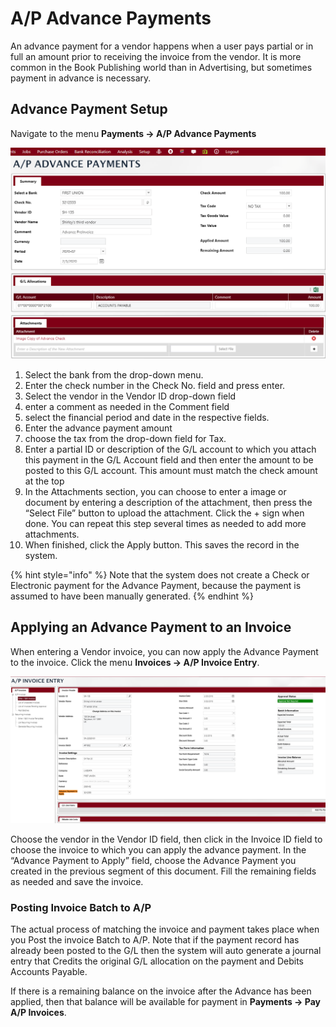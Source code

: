 # A/P Advance Payments

An advance payment for a vendor happens when a user pays partial or in full an amount prior to receiving the invoice from the vendor. It is more common in the Book Publishing world than in Advertising, but sometimes payment in advance is necessary.

## Advance Payment Setup <a href="#_toc31642349" id="_toc31642349"></a>

Navigate to the menu **Payments -> A/P Advance Payments**

![](<../../../.gitbook/assets/1 (1) (1).png>)

1. Select the bank from the drop-down menu.
2. Enter the check number in the Check No. field and press enter.
3. Select the vendor in the Vendor ID drop-down field
4. enter a comment as needed in the Comment field
5. select the financial period and date in the respective fields.
6. Enter the advance payment amount
7. choose the tax from the drop-down field for Tax.
8. Enter a partial ID or description of the G/L account to which you attach this payment in the G/L Account field and then enter the amount to be posted to this G/L account. This amount must match the check amount at the top
9. In the Attachments section, you can choose to enter a image or document by entering a description of the attachment, then press the “Select File” button to upload the attachment. Click the + sign when done. You can repeat this step several times as needed to add more attachments.
10. When finished, click the Apply button. This saves the record in the system.

{% hint style="info" %}
Note that the system does not create a Check or Electronic payment for the Advance Payment, because the payment is assumed to have been manually generated.
{% endhint %}

## Applying an Advance Payment to an Invoice <a href="#_toc31642350" id="_toc31642350"></a>

When entering a Vendor invoice, you can now apply the Advance Payment to the invoice. Click the menu **Invoices -> A/P Invoice Entry**.

![](<../../../.gitbook/assets/2 (1) (1).png>)

Choose the vendor in the Vendor ID field, then click in the Invoice ID field to choose the invoice to which you can apply the advance payment. In the “Advance Payment to Apply” field, choose the Advance Payment you created in the previous segment of this document. Fill the remaining fields as needed and save the invoice.

### Posting Invoice Batch to A/P <a href="#_toc31642351" id="_toc31642351"></a>

The actual process of matching the invoice and payment takes place when you Post the invoice Batch to A/P. Note that if the payment record has already been posted to the G/L then the system will auto generate a journal entry that Credits the original G/L allocation on the payment and Debits Accounts Payable.

If there is a remaining balance on the invoice after the Advance has been applied, then that balance will be available for payment in **Payments -> Pay A/P Invoices**.
